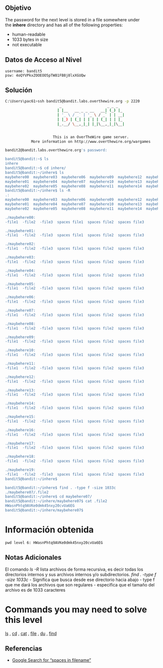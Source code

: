 ## Objetivo

The password for the next level is stored in a file somewhere under the **inhere** directory and has all of the following properties:

- human-readable
- 1033 bytes in size
- not executable
## Datos de Acceso al Nivel

```
username: bandit5
psw: 4oQYVPkxZOOEOO5pTW81FB8j8lxXGUQw
```

## Solución
```bash
C:\Users\pac61>ssh bandit5@bandit.labs.overthewire.org -p 2220
                         _                     _ _ _
                        | |__   __ _ _ __   __| (_) |_
                        | '_ \ / _` | '_ \ / _` | | __|
                        | |_) | (_| | | | | (_| | | |_
                        |_.__/ \__,_|_| |_|\__,_|_|\__|


                      This is an OverTheWire game server.
            More information on http://www.overthewire.org/wargames

bandit2@bandit.labs.overthewire.org's password:

bandit5@bandit:~$ ls
inhere
bandit5@bandit:~$ cd inhere/
bandit5@bandit:~/inhere$ ls
maybehere00  maybehere03  maybehere06  maybehere09  maybehere12  maybehere15  maybehere18
maybehere01  maybehere04  maybehere07  maybehere10  maybehere13  maybehere16  maybehere19
maybehere02  maybehere05  maybehere08  maybehere11  maybehere14  maybehere17
bandit5@bandit:~/inhere$ ls -R
.:
maybehere00  maybehere03  maybehere06  maybehere09  maybehere12  maybehere15  maybehere18
maybehere01  maybehere04  maybehere07  maybehere10  maybehere13  maybehere16  maybehere19
maybehere02  maybehere05  maybehere08  maybehere11  maybehere14  maybehere17

./maybehere00:
-file1  -file2  -file3  spaces file1  spaces file2  spaces file3

./maybehere01:
-file1  -file2  -file3  spaces file1  spaces file2  spaces file3

./maybehere02:
-file1  -file2  -file3  spaces file1  spaces file2  spaces file3

./maybehere03:
-file1  -file2  -file3  spaces file1  spaces file2  spaces file3

./maybehere04:
-file1  -file2  -file3  spaces file1  spaces file2  spaces file3

./maybehere05:
-file1  -file2  -file3  spaces file1  spaces file2  spaces file3

./maybehere06:
-file1  -file2  -file3  spaces file1  spaces file2  spaces file3

./maybehere07:
-file1  -file2  -file3  spaces file1  spaces file2  spaces file3

./maybehere08:
-file1  -file2  -file3  spaces file1  spaces file2  spaces file3

./maybehere09:
-file1  -file2  -file3  spaces file1  spaces file2  spaces file3

./maybehere10:
-file1  -file2  -file3  spaces file1  spaces file2  spaces file3

./maybehere11:
-file1  -file2  -file3  spaces file1  spaces file2  spaces file3

./maybehere12:
-file1  -file2  -file3  spaces file1  spaces file2  spaces file3

./maybehere13:
-file1  -file2  -file3  spaces file1  spaces file2  spaces file3

./maybehere14:
-file1  -file2  -file3  spaces file1  spaces file2  spaces file3

./maybehere15:
-file1  -file2  -file3  spaces file1  spaces file2  spaces file3

./maybehere16:
-file1  -file2  -file3  spaces file1  spaces file2  spaces file3

./maybehere17:
-file1  -file2  -file3  spaces file1  spaces file2  spaces file3

./maybehere18:
-file1  -file2  -file3  spaces file1  spaces file2  spaces file3

./maybehere19:
-file1  -file2  -file3  spaces file1  spaces file2  spaces file3
bandit5@bandit:~/inhere$

bandit5@bandit:~/inhere$ find . -type f -size 1033c
./maybehere07/.file2
bandit5@bandit:~/inhere$ cd maybehere07/
bandit5@bandit:~/inhere/maybehere07$ cat .file2
HWasnPhtq9AVKe0dmk45nxy20cvUa6EG
bandit5@bandit:~/inhere/maybehere07$

```

# Información obtenida
```
pwd level 6: HWasnPhtq9AVKe0dmk45nxy20cvUa6EG
```
## Notas Adicionales

El comando _ls -R_ lista archivos de forma recursiva, es decir todas los directorios internos y sus archivos internos y/o subdirectorios.
_find . -type f -size 1033c_
	- Significa que busca desde ese directorio hacia abajo
	- type f que me dará los archivos que son regulares
	- especifica que el tamaño del archivo es de 1033 caracteres

# Commands you may need to solve this level

[ls](https://manpages.ubuntu.com/manpages/noble/man1/ls.1.html) , [cd](https://manpages.ubuntu.com/manpages/noble/man1/cd.1posix.html) , [cat](https://manpages.ubuntu.com/manpages/noble/man1/cat.1.html) , [file](https://manpages.ubuntu.com/manpages/noble/man1/file.1.html) , [du](https://manpages.ubuntu.com/manpages/noble/man1/du.1.html) , [find](https://manpages.ubuntu.com/manpages/noble/man1/find.1.html)

## Referencias
- [Google Search for “spaces in filename”](https://www.google.com/search?q=spaces+in+filename)